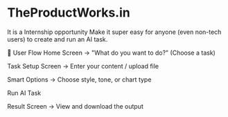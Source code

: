 # TheProductWorks.in
It is a Internship opportunity
Make it super easy for anyone (even non-tech users) to create and run an AI task.

🧭 User Flow
Home Screen → "What do you want to do?" (Choose a task)

Task Setup Screen → Enter your content / upload file

Smart Options → Choose style, tone, or chart type

Run AI Task

Result Screen → View and download the output
